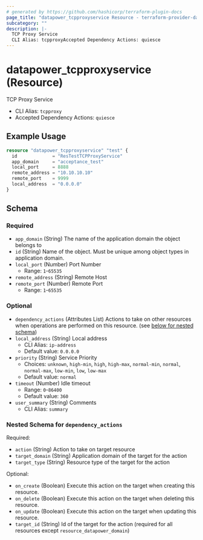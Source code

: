 ```yaml
---
# generated by https://github.com/hashicorp/terraform-plugin-docs
page_title: "datapower_tcpproxyservice Resource - terraform-provider-datapower"
subcategory: ""
description: |-
  TCP Proxy Service
  CLI Alias: tcpproxyAccepted Dependency Actions: quiesce
---
```


# datapower_tcpproxyservice (Resource)

TCP Proxy Service
  - CLI Alias: `tcpproxy`
  - Accepted Dependency Actions: `quiesce`

## Example Usage

```terraform
resource "datapower_tcpproxyservice" "test" {
  id             = "ResTestTCPProxyService"
  app_domain     = "acceptance_test"
  local_port     = 8888
  remote_address = "10.10.10.10"
  remote_port    = 9999
  local_address  = "0.0.0.0"
}
```

<!-- schema generated by tfplugindocs -->
## Schema

### Required

- `app_domain` (String) The name of the application domain the object belongs to
- `id` (String) Name of the object. Must be unique among object types in application domain.
- `local_port` (Number) Port Number
  - Range: `1`-`65535`
- `remote_address` (String) Remote Host
- `remote_port` (Number) Remote Port
  - Range: `1`-`65535`

### Optional

- `dependency_actions` (Attributes List) Actions to take on other resources when operations are performed on this resource. (see [below for nested schema](#nestedatt--dependency_actions))
- `local_address` (String) Local address
  - CLI Alias: `ip-address`
  - Default value: `0.0.0.0`
- `priority` (String) Service Priority
  - Choices: `unknown`, `high-min`, `high`, `high-max`, `normal-min`, `normal`, `normal-max`, `low-min`, `low`, `low-max`
  - Default value: `normal`
- `timeout` (Number) Idle timeout
  - Range: `0`-`86400`
  - Default value: `360`
- `user_summary` (String) Comments
  - CLI Alias: `summary`

<a id="nestedatt--dependency_actions"></a>
### Nested Schema for `dependency_actions`

Required:

- `action` (String) Action to take on target resource
- `target_domain` (String) Application domain of the target for the action
- `target_type` (String) Resource type of the target for the action

Optional:

- `on_create` (Boolean) Execute this action on the target when creating this resource.
- `on_delete` (Boolean) Execute this action on the target when deleting this resource.
- `on_update` (Boolean) Execute this action on the target when updating this resource.
- `target_id` (String) Id of the target for the action (required for all resources except `resource_datapower_domain`)
